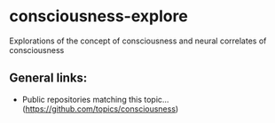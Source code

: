 # consciousness-explore
Explorations of the concept of consciousness and neural correlates of consciousness




## General links:

-  Public repositories matching this topic... (https://github.com/topics/consciousness)

